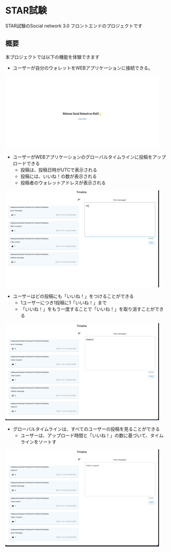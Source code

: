 # STAR試験

STAR試験のSocial network 3.0
フロントエンドのプロジェクトです

## 概要

本プロジェクトでは以下の機能を体験できます

- ユーザーが自分のウォレットをWEBアプリケーションに接続できる。

![1](gif/1.gif)


- ユーザーがWEBアプリケーションのグローバルタイムラインに投稿をアップロードできる
    - 投稿は、投稿日時がUTCで表示される
    - 投稿には、いいね！の数が表示される
    - 投稿者のウォレットアドレスが表示される

![2](gif/2.gif)

- ユーザーはどの投稿にも「いいね！」をつけることができる
    - 1ユーザーにつき1投稿に1「いいね！」まで
    - 「いいね！」をもう一度することで「いいね！」を取り消すことができる

![3](gif/3.gif)

- グローバルタイムラインは、すべてのユーザーの投稿を見ることができる
    - ユーザーは、アップロード時間と「いいね！」の数に基づいて、タイムラインをソートす

![4](gif/4.gif)
